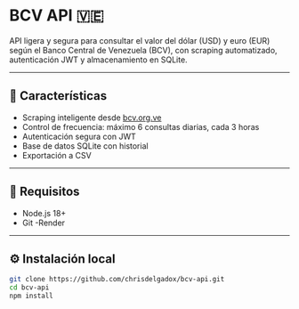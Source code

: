# BCV API 🇻🇪

API ligera y segura para consultar el valor del dólar (USD) y euro (EUR) según el Banco Central de Venezuela (BCV), con scraping automatizado, autenticación JWT y almacenamiento en SQLite.

---

## 🚀 Características

- Scraping inteligente desde [bcv.org.ve](https://www.bcv.org.ve)
- Control de frecuencia: máximo 6 consultas diarias, cada 3 horas
- Autenticación segura con JWT
- Base de datos SQLite con historial
- Exportación a CSV


---

## 🧱 Requisitos

- Node.js 18+
- Git
-Render

---

## ⚙️ Instalación local

```bash
git clone https://github.com/chrisdelgadox/bcv-api.git
cd bcv-api
npm install
